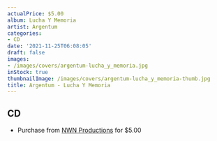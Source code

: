 ```yaml
---
actualPrice: $5.00
album: Lucha Y Memoria
artist: Argentum
categories:
- CD
date: '2021-11-25T06:08:05'
draft: false
images:
- /images/covers/argentum-lucha_y_memoria.jpg
inStock: true
thumbnailImage: /images/covers/argentum-lucha_y_memoria-thumb.jpg
title: Argentum - Lucha Y Memoria
---
```


## CD
* Purchase from [NWN Productions](http://shop.nwnprod.com/index.php?route=product/product&path=93&product_id=5236&sort=pd.name&order=ASC) for $5.00
